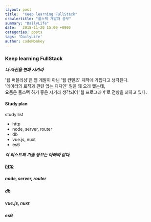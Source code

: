 ```yaml
---
layout: post
title:  "Keep learning FullStack"
crawlertitle: "풀스택 개발자 공부"
summary: "DailyLife"
date:   2018-11-20 15:00 +0900
categories: posts
tags: 'DailyLife'
author: codeMonkey
---
```


### Keep learning FullStack


***나 자신을 변화 시켜라***

'웹 퍼블리싱'은 웹 개발이 아닌 '웹 컨텐츠' 제작에 가깝다고 생각된다. <br>
'데이터의 로직과 관련 없는 디자인' 일을 꽤 오래 했는데,<br>
요즘은 풀스택 하기 좋은 시기라 생각되어 '웹 프로그래머'로 전향을 꾀하고 있다.<br>

#### Study plan

study list

- http
- node, server, router
- db
- vue.js, nuxt
- es6

***각 리스트의 기술 정보는 아래와 같다.***

##### [http](/jsStudyBlog/posts/Http/)
##### node, server, router
##### db
##### vue.js, nuxt
##### es6

